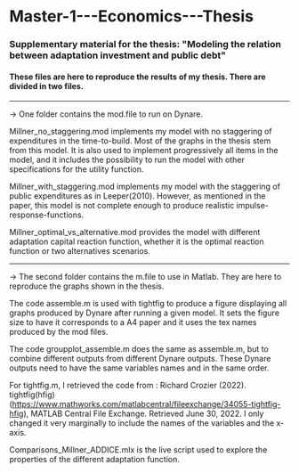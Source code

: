 # Master-1---Economics---Thesis

### Supplementary material for the thesis: "Modeling the relation between adaptation investment and public debt"

#### These files are here to reproduce the results of my thesis. There are divided in two files. 

**********************************************************************************************************
→ One folder contains the mod.file to run on Dynare. 

Millner_no_staggering.mod implements my model with no staggering of expenditures in the time-to-build. Most of the graphs in the thesis stem from this model. 
It is also used to implement progressively all items in the model, and it includes the possibility to run the model with other specifications for the utility function.

Millner_with_staggering.mod implements my model with the staggering of public expenditures as in Leeper(2010). However, as mentioned in the paper, this model is not complete enough to produce realistic impulse-response-functions.

Millner_optimal_vs_alternative.mod provides the model with different adaptation capital reaction function, whether it is the optimal reaction function or two alternatives scenarios.


**********************************************************************************************************
→ The second folder contains the m.file to use in Matlab. They are here to reproduce the graphs shown in the thesis.

The code assemble.m is used with tightfig to produce a figure displaying all graphs produced by Dynare after running a given model. It sets the figure size to have it corresponds to a A4 paper and it uses the tex names produced by the mod files. 

The code groupplot_assemble.m does the same as assemble.m, but to combine different outputs from different Dynare outputs. These Dynare outputs need to have the same variables names and in the same order. 

For tightfig.m, I retrieved the code from :
Richard Crozier (2022). tightfig(hfig) (https://www.mathworks.com/matlabcentral/fileexchange/34055-tightfig-hfig), MATLAB Central File Exchange. Retrieved June 30, 2022.
I only changed it very marginally to include the names of the variables and the x-axis. 

Comparisons_Millner_ADDICE.mlx is the live script used to explore the properties of the different adaptation function. 
